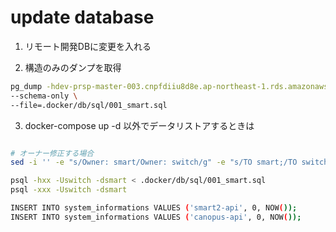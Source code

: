# update database

1. リモート開発DBに変更を入れる

2. 構造のみのダンプを取得

```bash
pg_dump -hdev-prsp-master-003.cnpfdiiu8d8e.ap-northeast-1.rds.amazonaws.com -Uswitch -dsmart \
--schema-only \
--file=.docker/db/sql/001_smart.sql
```

3. docker-compose up -d 以外でデータリストアするときは
```bash

# オーナー修正する場合
sed -i '' -e "s/Owner: smart/Owner: switch/g" -e "s/TO smart;/TO switch;/g" .docker/db/sql/001_smart.sql

psql -hxx -Uswitch -dsmart < .docker/db/sql/001_smart.sql
psql -xxx -Uswitch -dsmart

INSERT INTO system_informations VALUES ('smart2-api', 0, NOW());
INSERT INTO system_informations VALUES ('canopus-api', 0, NOW());
```
